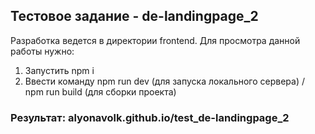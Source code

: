 ## Тестовое задание - de-landingpage_2

Разработка ведется в директории frontend. Для просмотра данной работы нужно:

1. Запустить npm i
2. Ввести команду npm run dev (для запуска локального сервера) / npm run build (для сборки проекта)

### Результат: alyonavolk.github.io/test_de-landingpage_2